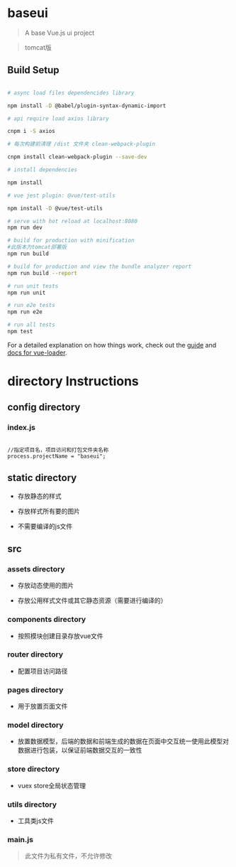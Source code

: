 # baseui

> A base Vue.js ui project

> tomcat版

## Build Setup

``` bash

# async load files dependencides library

npm install -D @babel/plugin-syntax-dynamic-import

# api require load axios library

cnpm i -S axios

# 每次构建前清理 /dist 文件夹 clean-webpack-plugin

cnpm install clean-webpack-plugin --save-dev

# install dependencies

npm install

# vue jest plugin: @vue/test-utils

npm install -D @vue/test-utils

# serve with hot reload at localhost:8080
npm run dev

# build for production with minification
#此版本为tomcat部署版
npm run build

# build for production and view the bundle analyzer report
npm run build --report

# run unit tests
npm run unit

# run e2e tests
npm run e2e

# run all tests
npm test
```

For a detailed explanation on how things work, check out the [guide](http://vuejs-templates.github.io/webpack/) and [docs for vue-loader](http://vuejs.github.io/vue-loader).

# directory Instructions

## config directory

### index.js

```

//指定项目名，项目访问和打包文件夹名称
process.projectName = "baseui";

```

## static directory

- 存放静态的样式

- 存放样式所有要的图片

- 不需要编译的js文件

## src

###  assets directory

- 存放动态使用的图片

- 存放公用样式文件或其它静态资源（需要进行编译的）
 
### components directory

- 按照模块创建目录存放vue文件

### router directory

- 配置项目访问路径

### pages directory

- 用于放置页面文件

### model directory

- 放置数据模型，后端的数据和前端生成的数据在页面中交互统一使用此模型对数据进行包装，以保证前端数据交互的一致性

### store directory

- vuex store全局状态管理

### utils directory

- 工具类js文件

### main.js

> 此文件为私有文件，不允许修改

 
